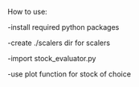 How to use:

-install required python packages

-create ./scalers dir for scalers

-import stock_evaluator.py

-use plot function for stock of choice
